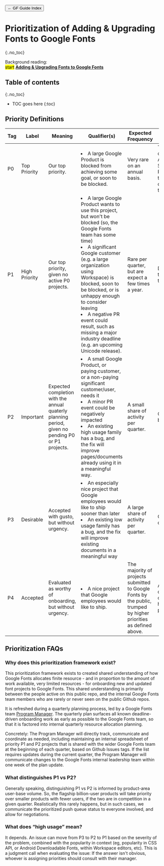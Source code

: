 <link href="style.css" rel="stylesheet">

<a href="./index"><button class="button button-i">&larr; GF Guide Index</button></a>

# Prioritization of Adding & Upgrading Fonts to Google Fonts
{:.no_toc}

<div class="context-reading">
  
  Background reading:  
     <mark class="blue">start</mark> **[Adding & Upgrading Fonts to Google Fonts](./onboarding)**
     
</div>

## Table of contents
{:.no_toc}
* TOC goes here
{:toc}

## Priority Definitions

| Tag | Label | Meaning | Qualifier(s) | Expected Frequency | Target Schedule |
|---|---|---|---|---|---|
| P0 | Top Priority | Our top priority. | <li>A large Google Product is blocked from achieving some goal, or soon to be blocked. | Very rare on an annual basis. | To be fully completed ASAP: As Soon As Possible, to the exclusion of other tasks/projects. |
| P1 | High Priority | Our top priority, given no active P0 projects. | <li>A large Google Product wants to use this project, but won't be blocked (so, the Google Fonts team has some time)<li> A significant Google customer (e.g. a large organization using Workspace) is blocked, soon to be blocked, or is unhappy enough to consider leaving<li> A negative PR event could result, such as missing a major industry deadline (e.g. an upcoming Unicode release). | Rare per quarter, but are expect a few times a year. | Defined timeline from the customer. |
| P2 | Important | Expected completion with the annual quaterly planning period, given no pending P0 or P1 projects. | <li>A small Google Product, or paying customer, or a non-paying significant customer/user, needs it<li> A minor PR event could be negatively impacted<li> An existing high usage family has a bug, and the fix will improve pages/documents already using it in a meaningful way. | A small share of activity per quarter. | Quarterley, but can slip. |
| P3 | Desirable | Accepted with gusto, but without urgency. | <li>An especially nice project that Google employees would like to ship sooner than later<li> An existing low usage family has a bug, and the fix will improve existing documents in a meaningful way | A large share of activity per quarter. | Quarterly, but can slip. |
| P4 | Accepted | Evaluated as worthy of onboarding, but without urgency. | <li>A nice project that Google employees would like to ship. | The majority of projects submitted to Google Fonts by the public, trumped by higher priorities as defined above. | As we have capacity, after completing higher priority projects. |

## Prioritization FAQs

### Why does this prioritization framework exist?

This prioritization framework exists to created shared understanding of how Google Fonts allocates finite resource - and in proportion to the amount of work available, very limited resources - for onboarding new and updated font projects to Google Fonts.
This shared understanding is primarily between the people active on this public repo, and the internal Google Fonts team members who are rarely or never seen on the public Github repos.

It is refreshed during a quarterly planning process, led by a Google Fonts team [Program Manager](https://www.google.com/search?q=Program+Manager).
The quarterly plan surfaces all known deadline-driven onboarding work as early as possible to the Google Fonts team, so that it is factored into internal quarterly resource allocation planning.

Concretely: The Program Manager will directly track, communicate and coordinate as needed, including maintaining an internal spreadsheet of priority P1 and P2 projects that is shared with the wider Google Fonts team at the beginning of each quarter, based on Github Issues tags.
If the list requires updates during the current quarter, the Program Manager will communicate changes to the Google Fonts internal leadership team within one week of the plan update.

### What distinguishes P1 vs P2?

Generally speaking, distinguishing P1 vs P2 is informed by product-area user-base volume.
So, the flagship billion-user products will take priority over smaller products with fewer users, if the two are in competition in a given quarter.
Realistically this rarely happens, but in such cases, we communicate the prioritized push queue status to everyone involved, and allow for negotiations.

### What does “high usage” mean?

It depends.
An issue can move from P3 to P2 to P1 based on the severity of the problem, combined with the popularity in context (eg, popularity in CSS API, or Android Downloadable Fonts, within Workspace editors, etc).
This is a judgment call when evaluating the issue: If the answer isn't obvious, whoever is assigning priorities should consult with their manager.
